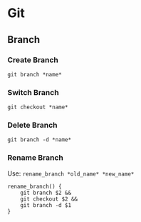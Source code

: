# Git

## Branch
### Create Branch
`git branch *name*`
### Switch Branch
`git checkout *name*`
### Delete Branch
`git branch -d *name*`
### Rename Branch
Use: `rename_branch *old_name* *new_name*`

```
rename_branch() {
    git branch $2 &&
    git checkout $2 &&
    git branch -d $1
} 
```
